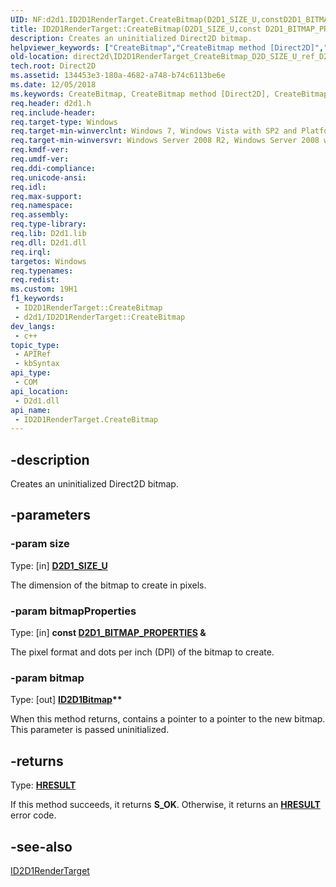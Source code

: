 ```yaml
---
UID: NF:d2d1.ID2D1RenderTarget.CreateBitmap(D2D1_SIZE_U,constD2D1_BITMAP_PROPERTIES&,ID2D1Bitmap)
title: ID2D1RenderTarget::CreateBitmap(D2D1_SIZE_U,const D2D1_BITMAP_PROPERTIES &,ID2D1Bitmap) (d2d1.h)
description: Creates an uninitialized Direct2D bitmap.
helpviewer_keywords: ["CreateBitmap","CreateBitmap method [Direct2D]","CreateBitmap method [Direct2D]","ID2D1RenderTarget interface","ID2D1RenderTarget interface [Direct2D]","CreateBitmap method","ID2D1RenderTarget.CreateBitmap","ID2D1RenderTarget.CreateBitmap(D2D1_SIZE_U","const D2D1_BITMAP_PROPERTIES &","ID2D1Bitmap)","ID2D1RenderTarget::CreateBitmap","ID2D1RenderTarget::CreateBitmap(D2D1_SIZE_U","const D2D1_BITMAP_PROPERTIES &","ID2D1Bitmap)","d2d1/ID2D1RenderTarget::CreateBitmap","direct2d.ID2D1RenderTarget_CreateBitmap_D2D_SIZE_U_ref_D2D1_BITMAP_PROPERTIES_ptr_ptr_ID2D1Bitmap"]
old-location: direct2d\ID2D1RenderTarget_CreateBitmap_D2D_SIZE_U_ref_D2D1_BITMAP_PROPERTIES_ptr_ptr_ID2D1Bitmap.htm
tech.root: Direct2D
ms.assetid: 134453e3-180a-4682-a748-b74c6113be6e
ms.date: 12/05/2018
ms.keywords: CreateBitmap, CreateBitmap method [Direct2D], CreateBitmap method [Direct2D],ID2D1RenderTarget interface, ID2D1RenderTarget interface [Direct2D],CreateBitmap method, ID2D1RenderTarget.CreateBitmap, ID2D1RenderTarget.CreateBitmap(D2D1_SIZE_U,const D2D1_BITMAP_PROPERTIES &,ID2D1Bitmap), ID2D1RenderTarget::CreateBitmap, ID2D1RenderTarget::CreateBitmap(D2D1_SIZE_U,const D2D1_BITMAP_PROPERTIES &,ID2D1Bitmap), d2d1/ID2D1RenderTarget::CreateBitmap, direct2d.ID2D1RenderTarget_CreateBitmap_D2D_SIZE_U_ref_D2D1_BITMAP_PROPERTIES_ptr_ptr_ID2D1Bitmap
req.header: d2d1.h
req.include-header: 
req.target-type: Windows
req.target-min-winverclnt: Windows 7, Windows Vista with SP2 and Platform Update for Windows Vista [desktop apps \| UWP apps]
req.target-min-winversvr: Windows Server 2008 R2, Windows Server 2008 with SP2 and Platform Update for Windows Server 2008 [desktop apps \| UWP apps]
req.kmdf-ver: 
req.umdf-ver: 
req.ddi-compliance: 
req.unicode-ansi: 
req.idl: 
req.max-support: 
req.namespace: 
req.assembly: 
req.type-library: 
req.lib: D2d1.lib
req.dll: D2d1.dll
req.irql: 
targetos: Windows
req.typenames: 
req.redist: 
ms.custom: 19H1
f1_keywords:
 - ID2D1RenderTarget::CreateBitmap
 - d2d1/ID2D1RenderTarget::CreateBitmap
dev_langs:
 - c++
topic_type:
 - APIRef
 - kbSyntax
api_type:
 - COM
api_location:
 - D2d1.dll
api_name:
 - ID2D1RenderTarget.CreateBitmap
---
```


## -description

Creates an uninitialized Direct2D bitmap.

## -parameters

### -param size

Type: [in] <b><a href="/windows/win32/Direct2D/d2d1-size-u">D2D1_SIZE_U</a></b>

The dimension of the bitmap to create in pixels.

### -param bitmapProperties

Type: [in] <b>const <a href="/windows/win32/api/d2d1/ns-d2d1-d2d1_bitmap_properties">D2D1_BITMAP_PROPERTIES</a> &</b>

The pixel format and dots per inch (DPI) of the bitmap to create.

### -param bitmap

Type: [out] <b><a href="/windows/win32/api/d2d1/nn-d2d1-id2d1bitmap">ID2D1Bitmap</a>**</b>

When this method returns, contains a pointer to a pointer to the new bitmap. This parameter is passed uninitialized.

## -returns

Type: <b><a href="/windows/win32/com/structure-of-com-error-codes">HRESULT</a></b>

If this method succeeds, it returns <b xmlns:loc="http://microsoft.com/wdcml/l10n">S_OK</b>. Otherwise, it returns an [**HRESULT**](/windows/desktop/com/structure-of-com-error-codes) error code.

## -see-also

<a href="/windows/win32/api/d2d1/nn-d2d1-id2d1rendertarget">ID2D1RenderTarget</a>

